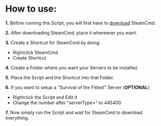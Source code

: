 # How to use:

**1.** Before running this Script, you will first have to [download](https://steamcdn-a.akamaihd.net/client/installer/steamcmd.zip) SteamCmd.

**2.** After downloading SteamCmd, place it whereever you want.

**3.** Create a Shortcut for SteamCmd by doing:
- Rightclick SteamCmd
- Create Shortcut

**4.** Create a Folder where you want your Servers to be installed.

**5.** Place the Script and the Shortcut into that Folder.

**6.** If you want to setup a "Survival of the Fittest" Server (**OPTIONAL**):
- Rightclick the Script and Edit it
- Change the number after "serverType=" to 445400

**7.** Now simply run the Script and wait for SteamCmd to download everything.
	 